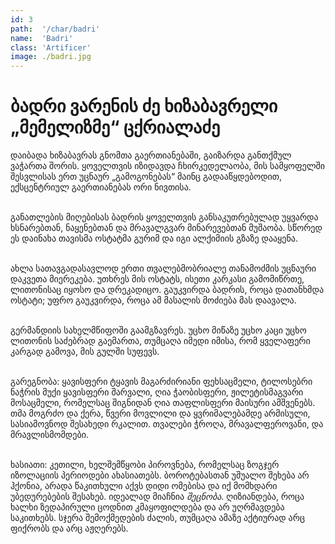 ```yaml
---
id: 3
path:  '/char/badri'
name:  'Badri'
class: 'Artificer'
image: ./badri.jpg
---
```


# ბადრი ვარენის ძე ხიზაბავრელი „მემელიზმე“ ცქრიალაძე

დაიბადა ხიზაბავრას გნომთა გაერთიანებაში, გაიზარდა განთქმულ ვაჭართა შორის. ყოველთვის
იზიდავდა ჩხირკედელაობა, მის სამყოფელში შესვლისას ერთ უცნაურ „გამოგონებას“ მაინც
გადააწყდებოდით, ექსცენტრიულ გაერთიანებას ორი ნივთისა.

<br>განათლების მიღებისას ბადრის ყოველთვის განსაკუთრებულად უყვარდა ხსნარებთან, ნაყენებთან
და მრავალგვარ მინარევებთან მუშაობა. სწორედ ეს დაინახა თავისმა ოსტატმა გურიმ და იგი
ალქიმიის გზაზე დააყენა.

<br>ახლა სათავგადასავლოდ ერთი თვალებმობრიალე თანამოძმის უცნაური დაკვეთა მიერეკება. უთხრეს
მის ოსტატს, ისეთი კარკასი გამომიწრთე, ლითონისაც იყოსო და დრეკადიცო. გაუკვირდა ბადრის,
როცა დათანხმდა ოსტატი; უფრო გაუკვირდა, როცა ამ მასალის მოძიება მას დაავალა. 

<br>გერმანდიის სახელმწიფოში გაამგზავრეს. უცხო მიწაზე უცხო კაცი უცხო ლითონის საძებრად
გაემართა, თუმცაღა იმედი იმისა, რომ ყველაფერი კარგად გამოვა, მის გულში სუფევს.

<br>გარეგნობა: ყავისფერი ტყავის მაგარძირიანი ფეხსაცმელი, ტილოსებრი ნაჭრის მუქი ყავისფერი
შარვალი, ღია ჭაობისფერი, ჟილეტისმაგვარი მოსაცმელი, რომელსაც შიგნიდან ღია თაფლისფერი
მაისური ამშვენებს. თმა მოგრძო და ქერა, წვერი მოვლილი და ყვრიმალებამდე არმისული,
სასიამოვნოდ შესახედი რკალით. თვალები ჭროღა, მრავალფეროვანი, და მრავლისმომდები.

<br>ხასიათი: კეთილი, ხელშემწყობი პიროვნება, რომელსაც ზოგჯერ იზოლაციის პერიოდები
ახასიათებს. ბოროტებასთან უშუალო შეხება არ ჰქონია, არადა წაკითხული აქვს დიდი
ომებისა და იქ მომხდარი უბედურებების შესახებ. იდეალად მიაჩნია *შეცნობა*. ღიზიანდება,
როცა ხალხი ზედაპირული ცოდნით კმაყოფილდება და არ უღრმავდება საკითხებს. სჯერა
შემოქმედების ძალის, თუმცაღა ამაზე აქტიურად არც ფიქრობს და არც აჟღერებს.
